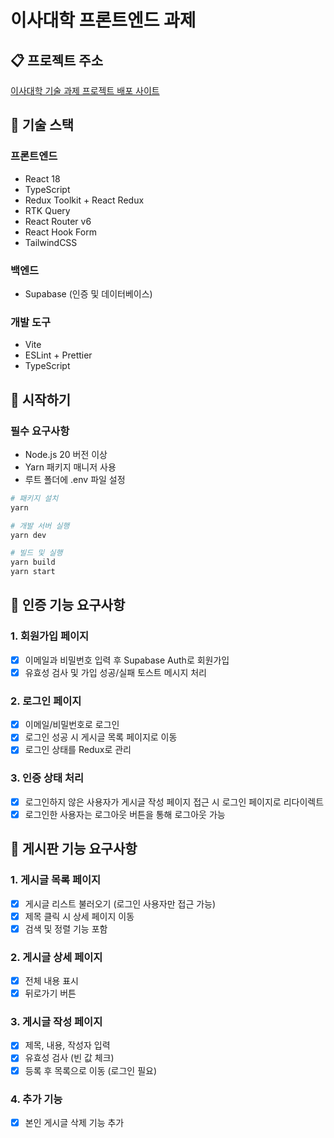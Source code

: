 # 이사대학 프론트엔드 과제

## 📋 프로젝트 주소

[이사대학 기술 과제 프로젝트 배포 사이트](https://react-board-app.vercel.app/)

## 🧰 기술 스택

### 프론트엔드

- React 18
- TypeScript
- Redux Toolkit + React Redux
- RTK Query
- React Router v6
- React Hook Form
- TailwindCSS

### 백엔드

- Supabase (인증 및 데이터베이스)

### 개발 도구

- Vite
- ESLint + Prettier
- TypeScript

## 🚀 시작하기

### 필수 요구사항

- Node.js 20 버전 이상
- Yarn 패키지 매니저 사용
- 루트 폴더에 .env 파일 설정

```bash
# 패키지 설치
yarn

# 개발 서버 실행
yarn dev

# 빌드 및 실행
yarn build
yarn start
```

## 🔐 인증 기능 요구사항

### 1. 회원가입 페이지

- [x] 이메일과 비밀번호 입력 후 Supabase Auth로 회원가입
- [x] 유효성 검사 및 가입 성공/실패 토스트 메시지 처리

### 2. 로그인 페이지

- [x] 이메일/비밀번호로 로그인
- [x] 로그인 성공 시 게시글 목록 페이지로 이동
- [x] 로그인 상태를 Redux로 관리

### 3. 인증 상태 처리

- [x] 로그인하지 않은 사용자가 게시글 작성 페이지 접근 시 로그인 페이지로 리다이렉트
- [x] 로그인한 사용자는 로그아웃 버튼을 통해 로그아웃 가능

## 📁 게시판 기능 요구사항

### 1. 게시글 목록 페이지

- [x] 게시글 리스트 불러오기 (로그인 사용자만 접근 가능)
- [x] 제목 클릭 시 상세 페이지 이동
- [x] 검색 및 정렬 기능 포함

### 2. 게시글 상세 페이지

- [x] 전체 내용 표시
- [x] 뒤로가기 버튼

### 3. 게시글 작성 페이지

- [x] 제목, 내용, 작성자 입력
- [x] 유효성 검사 (빈 값 체크)
- [x] 등록 후 목록으로 이동 (로그인 필요)

### 4. 추가 기능

- [x] 본인 게시글 삭제 기능 추가
